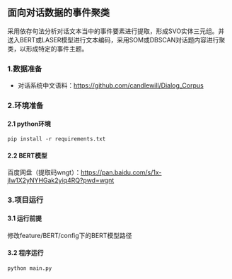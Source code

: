 ## 面向对话数据的事件聚类
采用依存句法分析对话文本当中的事件要素进行提取，形成SVO实体三元组。并送入BERT或LASER模型进行文本编码，采用SOM或DBSCAN对话题内容进行聚类，以形成特定的事件主题。

### 1.数据准备

- 对话系统中文语料：https://github.com/candlewill/Dialog_Corpus

### 2.环境准备
#### 2.1 python环境
```
pip install -r requirements.txt
```
#### 2.2 BERT模型

百度网盘（提取码wngt）：https://pan.baidu.com/s/1x-jIw1X2yNYHGak2yiq4RQ?pwd=wgnt

### 3.项目运行
#### 3.1 运行前提

修改feature/BERT/config下的BERT模型路径

#### 3.2 程序运行
```
python main.py
```